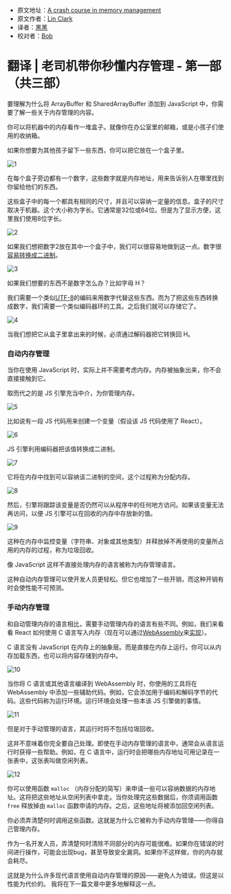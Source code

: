  * 原文地址：[A crash course in memory management](https://hacks.mozilla.org/2017/06/a-crash-course-in-memory-management/)
 * 原文作者：[Lin Clark](https://code-cartoons.com/)
 * 译者：[黑黑](#)
 * 校对者：[Bob](#)

 # 翻译 | 老司机带你秒懂内存管理 - 第一部（共三部）

要理解为什么将 ArrayBuffer 和 SharedArrayBuffer 添加到 JavaScript 中，你需要了解一些关于内存管理的内容。

你可以将机器中的内存看作一堆盒子。就像你在办公室里的邮箱，或是小孩子们使用的收纳箱。

如果你想要为其他孩子留下一些东西，你可以把它放在一个盒子里。

![1](./img/a-crash-course-in-memory-management/01_01-768x542.png)

在每个盒子旁边都有一个数字，这些数字就是内存地址，用来告诉别人在哪里找到你留给他们的东西。

这些盒子中的每一个都具有相同的尺寸，并且可以容纳一定量的信息。盒子的尺寸取决于机器。这个大小称为字长。它通常是32位或64位。但是为了显示方便，这里我们使用8位字长。

![2](./img/a-crash-course-in-memory-management/01_02-768x185.png)

如果我们想把数字2放在其中一个盒子中，我们可以很容易地做到这一点。数字很[容易转换成二进制](https://www.khanacademy.org/math/algebra-home/alg-intro-to-algebra/algebra-alternate-number-bases/v/decimal-to-binary)。

![3](./img/a-crash-course-in-memory-management/01_03-768x351.png)

如果我们想要的东西不是数字怎么办？比如字母 H？

我们需要一个类似[UTF-8](https://en.wikipedia.org/wiki/UTF-8)的编码来用数字代替这些东西。而为了把这些东西转换成数字，我们需要一个类似编码器环的工具。之后我们就可以存储它了。

![4](./img/a-crash-course-in-memory-management/01_04-768x425.png)

当我们想把它从盒子里拿出来的时候，必须通过解码器把它转换回 H。

### 自动内存管理
当你在使用 JavaScript 时，实际上并不需要考虑内存。内存被抽象出来，你不会直接接触到它。

取而代之的是 JS 引擎充当中介，为你管理内存。

![5](./img/a-crash-course-in-memory-management/01_05-768x570.png)

比如说有一段 JS 代码用来创建一个变量（假设该 JS 代码使用了 React）。

![6](./img/a-crash-course-in-memory-management/01_06-768x572.png)

JS 引擎利用编码器把该值转换成二进制。

![7](./img/a-crash-course-in-memory-management/01_07-768x568.png)

它将在内存中找到可以容纳该二进制的空间，这个过程称为分配内存。

![8](./img/a-crash-course-in-memory-management/01_08-768x564.png)

然后，引擎将跟踪该变量是否仍然可以从程序中的任何地方访问。如果该变量无法再访问，以便 JS 引擎可以在回收的内存中存放新的值。

![9](./img/a-crash-course-in-memory-management/01_09-768x582.png)

这种在内存中监控变量（字符串、对象或其他类型）并释放掉不再使用的变量所占用的内存的过程，称为垃圾回收。

像 JavaScript 这样不直接处理内存的语言被称为内存管理语言。

这种自动内存管理可以使开发人员更轻松。但它也增加了一些开销，而这种开销有时会使性能不可预测。

### 手动内存管理

和自动管理内存的语言相比，需要手动管理内存的语言有些不同。例如，我们来看看 React 如何使用 C 语言写入内存（现在可以通过[WebAssembly](https://hacks.mozilla.org/2017/02/a-cartoon-intro-to-webassembly/)来[实现](https://www.youtube.com/watch?v=3GHJ4cbxsVQ)）。

C 语言没有 JavaScript 在内存上的抽象层。而是直接在内存上运行。你可以从内存加载东西，也可以将内容存储到内存中。

![10](./img/a-crash-course-in-memory-management/01_10-768x552.png)

当你将 C 语言或其他语言编译到 WebAssembly 时，你使用的工具将在 WebAssembly 中添加一些辅助代码。例如，它会添加用于编码和解码字节的代码。这些代码称为运行环境。运行环境会处理一些本该 JS 引擎做的事情。

![11](./img/a-crash-course-in-memory-management/01_11-768x555.png)

但是对于手动管理的语言，其运行时将不包括垃圾回收。

这并不意味着你完全要自己处理。即使在手动内存管理的语言中，通常会从语言运行时获得一些帮助。例如，在 C 语言中，运行时会把哪些内存地址可用记录在一张表中，这张表叫做空闲列表。

![12](./img/a-crash-course-in-memory-management/01_12-768x552.png)

你可以使用函数 `malloc` （内存分配的简写）来申请一些可以容纳数据的内存地址。这将把这些地址从空闲列表中拿走。当你处理完这些数据后，你须调用函数 `free` 释放掉由 `malloc` 函数申请的内存。之后，这些地址将被添加回空闲列表。

你必须弄清楚何时调用这些函数。这就是为什么它被称为手动内存管理——你得自己管理内存。

作为一名开发人员，弄清楚何时清除不同部分的内存可能很难。如果你在错误的时间进行操作，可能会出现bug，甚至导致安全漏洞。如果你不这样做，你的内存就会耗尽。

这就是为什么许多现代语言使用自动内存管理的原因——避免人为错误。但这是以性能为代价的。 我将在下一篇文章中更多地解释这一点。